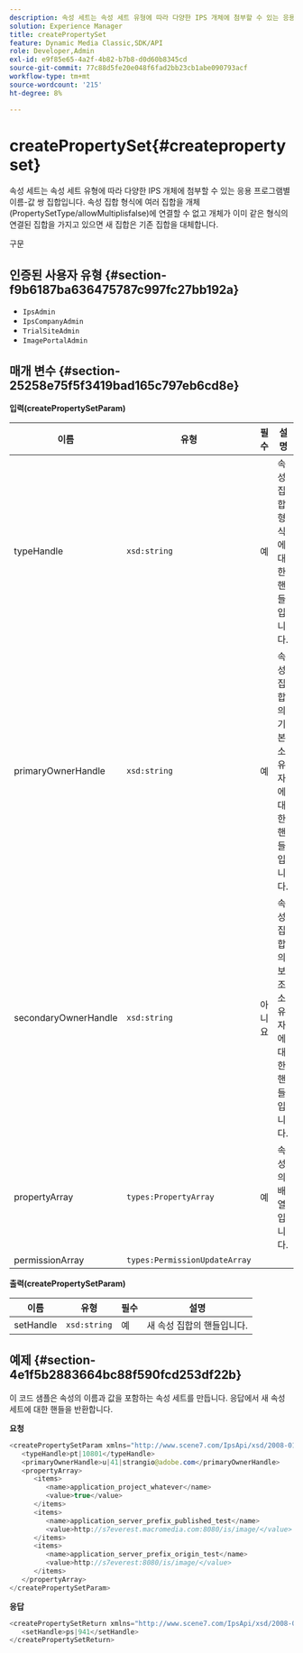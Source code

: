 ```yaml
---
description: 속성 세트는 속성 세트 유형에 따라 다양한 IPS 개체에 첨부할 수 있는 응용 프로그램별 이름-값 쌍 집합입니다. 속성 집합 형식에 여러 집합을 개체(PropertySetType/allowMultiplisfalse)에 연결할 수 없고 개체가 이미 같은 형식의 연결된 집합을 가지고 있으면 새 집합은 기존 집합을 대체합니다.
solution: Experience Manager
title: createPropertySet
feature: Dynamic Media Classic,SDK/API
role: Developer,Admin
exl-id: e9f85e65-4a2f-4b82-b7b8-d0d60b8345cd
source-git-commit: 77c88d5fe20e048f6fad2bb23cb1abe090793acf
workflow-type: tm+mt
source-wordcount: '215'
ht-degree: 8%

---
```


# createPropertySet{#createpropertyset}

속성 세트는 속성 세트 유형에 따라 다양한 IPS 개체에 첨부할 수 있는 응용 프로그램별 이름-값 쌍 집합입니다. 속성 집합 형식에 여러 집합을 개체(PropertySetType/allowMultiplisfalse)에 연결할 수 없고 개체가 이미 같은 형식의 연결된 집합을 가지고 있으면 새 집합은 기존 집합을 대체합니다.

구문

## 인증된 사용자 유형 {#section-f9b6187ba636475787c997fc27bb192a}

* `IpsAdmin`
* `IpsCompanyAdmin`
* `TrialSiteAdmin`
* `ImagePortalAdmin`

## 매개 변수 {#section-25258e75f5f3419bad165c797eb6cd8e}

**입력(createPropertySetParam)**

| 이름 | 유형 | 필수 | 설명 |
|---|---|---|---|
| typeHandle | `xsd:string` | 예 | 속성 집합 형식에 대한 핸들입니다. |
| primaryOwnerHandle | `xsd:string` | 예 | 속성 집합의 기본 소유자에 대한 핸들입니다. |
| secondaryOwnerHandle | `xsd:string` | 아니요 | 속성 집합의 보조 소유자에 대한 핸들입니다. |
| propertyArray | `types:PropertyArray` | 예 | 속성의 배열입니다. |
| permissionArray | `types:PermissionUpdateArray` |  |  |

**출력(createPropertySetParam)**

| 이름 | 유형 | 필수 | 설명 |
|---|---|---|---|
| setHandle | `xsd:string` | 예 | 새 속성 집합의 핸들입니다. |

## 예제 {#section-4e1f5b2883664bc88f590fcd253df22b}

이 코드 샘플은 속성의 이름과 값을 포함하는 속성 세트를 만듭니다. 응답에서 새 속성 세트에 대한 핸들을 반환합니다.

**요청**

```java
<createPropertySetParam xmlns="http://www.scene7.com/IpsApi/xsd/2008-01-15">
   <typeHandle>pt|10801</typeHandle>
   <primaryOwnerHandle>u|41|strangio@adobe.com</primaryOwnerHandle>
   <propertyArray>
      <items>
         <name>application_project_whatever</name>
         <value>true</value>
      </items>
      <items>
         <name>application_server_prefix_published_test</name>
         <value>http://s7everest.macromedia.com:8080/is/image/</value>
      </items>
      <items>
         <name>application_server_prefix_origin_test</name>
         <value>http://s7everest:8080/is/image/</value>
      </items>
   </propertyArray>
</createPropertySetParam>
```

**응답**

```java
<createPropertySetReturn xmlns="http://www.scene7.com/IpsApi/xsd/2008-01-15">
   <setHandle>ps|941</setHandle>
</createPropertySetReturn>
```
